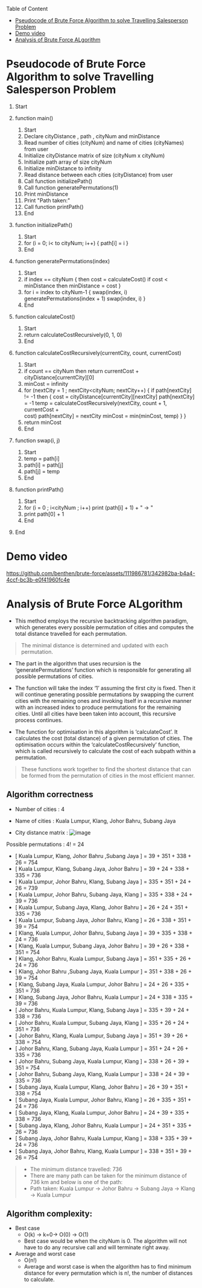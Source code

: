 Table of Content
- [Pseudocode of Brute Force Algorithm to solve Travelling Salesperson Problem](https://github.com/benthen/brute-force/tree/main#pseudocode-of-brute-force-algorithm-to-solve-travelling-salesperson-problem)
- [Demo video](https://github.com/benthen/brute-force/tree/main#demo-video)
- [Analysis of Brute Force ALgorithm](https://github.com/benthen/brute-force/tree/main#analysis-of-brute-force-algorithm)

# Pseudocode of Brute Force Algorithm to solve Travelling Salesperson Problem 

1. Start
2. function main()
    1.    Start
    2.    Declare cityDistance , path , cityNum and minDistance
    3.    Read number of cities (cityNum) and name of cities (cityNames) from user
    4.    Initialize cityDistance matrix of size (cityNum x cityNum)
    5.    Initialize path array of size cityNum
    6.    Initialize minDistance to infinity
    7.    Read distance between each cities (cityDistance) from user
    8.    Call function initializePath()
    9.    Call function generatePermutations(1)
    10.   Print minDistance
    11.   Print "Path taken:"
    12.   Call function printPath()
    13.   End
    
3. function initializePath()
    1. Start
    2. for (i = 0; i< to cityNum; i++) {
            path[i] = i
        }
    3. End

4. function generatePermutations(index)
    1. Start
    2. if index == cityNum {
        	then cost = calculateCost()
        	if cost < minDistance
       	      then minDistance = cost
       }
    3. for i = index to cityNum-1 {
            swap(index, i)
            generatePermutations(index + 1)
            swap(index, i) }
    4. End

5. function calculateCost()
    1. Start
    2. return calculateCostRecursively(0, 1, 0)
    3. End

6. function calculateCostRecursively(currentCity, count, currentCost)
    1.  Start
    2. if count == cityNum
       then return currentCost + cityDistance[currentCity][0]
    3. minCost = infinity
    4. for (nextCity = 1 ; nextCity<cityNum; nextCity++) {
            if path[nextCity] != -1 then {
                cost = cityDistance[currentCity][nextCity]
                path[nextCity] = -1
                temp = calculateCostRecursively(nextCity, count + 1, currentCost +         
                cost)
                path[nextCity] = nextCity
                minCost = min(minCost, temp)
            }
         }
    5. return minCost
    6. End

7. function swap(i, j)
    1. Start 
    2. temp = path[i]
    3. path[i] = path[j]
    4. path[j] = temp
    5. End

8. function printPath()
    1. Start
    2. for (i = 0 ; i<cityNum ; i++)
            print (path[i] + 1) + " -> "
    3. print path[0] + 1 
    4. End

9. End

# Demo video
https://github.com/benthen/brute-force/assets/111986781/342982ba-b4a4-4ccf-bc3b-e0f41960fc4e

# Analysis of Brute Force ALgorithm

* This method employs the recursive backtracking algorithm paradigm, which generates every possible permutation of cities and computes the total distance travelled for each permutation.
> The minimal distance is determined and updated with each permutation. 

* The part in the algorithm that uses recursion is the ‘generatePermutations’ function which is responsible for generating all possible permutations of cities.
  
* The function will take the index ‘1’ assuming the first city is fixed. Then it will continue generating possible permutations by swapping the current cities with the remaining ones and invoking itself in a recursive manner with an increased index to produce permutations for the remaining cities. Until all cities have been taken into account, this recursive process continues. 

* The function for optimisation in this algorithm is ‘calculateCost’. It calculates the cost (total distance) of a given permutation of cities. The optimisation occurs within the ‘calculateCostRecursively’ function, which is called recursively to calculate the cost of each subpath within a permutation.

> These functions work together to find the shortest distance that can be formed from the permutation of cities in the most efficient manner. 

## Algorithm correctness
- Number of cities : 4
- Name of cities : Kuala Lumpur, Klang, Johor Bahru, Subang Jaya

- City distance matrix : 
![image](https://github.com/benthen/brute-force/assets/111986781/617cfd91-ce98-4626-9377-c8a80b33d584)

Possible permutations : 4! = 24

- [ Kuala Lumpur, Klang, Johor Bahru ,Subang Jaya ] = 39 + 351 + 338 + 26 = 754
- [ Kuala Lumpur, Klang, Subang Jaya, Johor Bahru ] = 39 + 24 + 338 + 335 = 736
- [ Kuala Lumpur, Johor Bahru, Klang, Subang Jaya ] = 335 + 351 + 24 + 26 = 739
- [ Kuala Lumpur, Johor Bahru, Subang Jaya, Klang ] = 335 + 338 + 24 + 39 = 736
- [ Kuala Lumpur, Subang Jaya, Klang, Johor Bahru ] = 26 + 24 + 351 + 335 = 736
- [ Kuala Lumpur, Subang Jaya, Johor Bahru, Klang ] = 26 + 338 + 351 + 39 = 754
- [ Klang, Kuala Lumpur, Johor Bahru, Subang Jaya ] = 39 + 335 + 338 + 24 = 736
- [ Klang, Kuala Lumpur, Subang Jaya, Johor Bahru ] = 39 + 26 + 338 + 351 = 754
- [ Klang, Johor Bahru, Kuala Lumpur, Subang Jaya ] = 351 + 335 + 26 + 24 = 736
- [ Klang, Johor Bahru ,Subang Jaya, Kuala Lumpur ] = 351 + 338 + 26 + 39 = 754
- [ Klang, Subang Jaya, Kuala Lumpur, Johor Bahru ] = 24 + 26 + 335 + 351 = 736
- [ Klang, Subang Jaya, Johor Bahru, Kuala Lumpur ] = 24 + 338 + 335 + 39 = 736
- [ Johor Bahru, Kuala Lumpur, Klang, Subang Jaya ] = 335 + 39 + 24 + 338 = 736
- [ Johor Bahru, Kuala Lumpur, Subang Jaya, Klang ] = 335 + 26 + 24 + 351 = 736
- [ Johor Bahru, Klang, Kuala Lumpur, Subang Jaya ] = 351 + 39 + 26 + 338 = 754
- [ Johor Bahru, Klang, Subang Jaya, Kuala Lumpur ] = 351 + 24 + 26 + 335 = 736
- [ Johor Bahru, Subang Jaya, Kuala Lumpur, Klang ] = 338 + 26 + 39 + 351 = 754
- [ Johor Bahru, Subang Jaya, Klang, Kuala Lumpur ] = 338 + 24 + 39 + 335 = 736
- [ Subang Jaya, Kuala Lumpur, Klang, Johor Bahru ] = 26 + 39 + 351 + 338 = 754
- [ Subang Jaya, Kuala Lumpur, Johor Bahru, Klang ] = 26 + 335 + 351 + 24 = 736
- [ Subang Jaya, Klang, Kuala Lumpur, Johor Bahru ] = 24 + 39 + 335 + 338 = 736
- [ Subang Jaya, Klang, Johor Bahru, Kuala Lumpur ] = 24 + 351 + 335 + 26 = 736
- [ Subang Jaya, Johor Bahru, Kuala Lumpur, Klang ] = 338 + 335 + 39 + 24 = 736
- [ Subang Jaya, Johor Bahru, Klang, Kuala Lumpur ] = 338 + 351 + 39 + 26 = 754

> - The minimum distance travelled: 736
> - There are many path can be taken for the minimum distance of 736 km and below is one of the path:
> - Path taken: Kuala Lumpur -> Johor Bahru -> Subang Jaya -> Klang -> Kuala Lumpur


## Algorithm complexity:
- Best case
    - O(k) -> k=0-> O(0) -> O(1)
    - Best case would be when the cityNum is 0. The algorithm will not have to do any recursive call and will terminate right away. 
- Average and worst case 
    - O(n!)
    - Average and worst case is when the algorithm has to find minimum distance for every permutation which is n!, the number of distances to calculate. 




